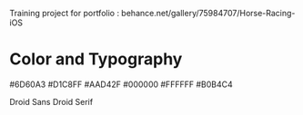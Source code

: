 

Training project for portfolio : behance.net/gallery/75984707/Horse-Racing-iOS

# Color and Typography

#6D60A3
#D1C8FF
#AAD42F
#000000
#FFFFFF
#B0B4C4

Droid Sans
Droid Serif